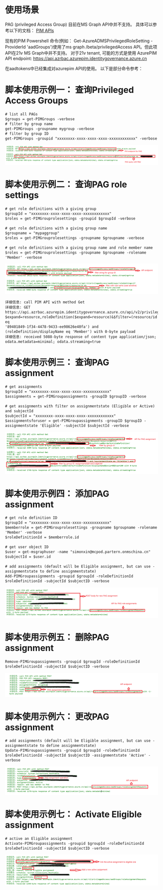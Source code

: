 # 使用场景


PAG (privileged Access Group) 目前在MS Graph API中并不支持。 
具体可以参考以下的文档：
[PIM APIs](https://learn.microsoft.com/en-us/azure/active-directory/privileged-identity-management/pim-apis#current-iteration--azure-ad-roles-in-microsoft-graph-and-azure-resource-roles-in-azure-resource-manager)

现有的PIM Powershell 命令(例如： Get-AzureADMSPrivilegedRoleSetting -ProviderId 'aadGroups')使用了ms graph /beta/privilegedAccess API。但此项API在21v MS Graph中并不支持。
对于21v tenant, 可能的方式是使用 AzurePIM API endpoint: https://api.azrbac.azurepim.identitygovernance.azure.cn

在aadtokens中已经集成对azurepim API的使用。 以下是部分命令参考：

# 脚本使用示例一： 查询Privileged Access Groups

	# list all PAGs
	$groups = get-PIMGroups -verbose
	# filter by group name
    get-PIMGroups -groupname mygroup -verbose
	# filter by group ID
	get-PIMGroups -groupid "xxxxxxxx-xxxx-xxxx-xxxx-xxxxxxxxxxxx" -verbose

![](./pim1.png)


# 脚本使用示例二： 查询PAG role settings

	# get role definitions with a giving group
	$groupId = "xxxxxxxx-xxxx-xxxx-xxxx-xxxxxxxxxxxx"
	$roles = get-PIMGrouprolesettings -groupid $groupId -verbose

	# get role definitions with a giving group name
	$groupname = "mypaggroup"
	$roles = get-PIMGrouprolesettings -groupname $groupname -verbose

	# get role definitions with a giving group name and role member name
	$roles = get-PIMGrouprolesettings -groupname $groupname -rolename 'Member' -verbose

	
![](./pim2.png)

	详细信息: call PIM API with method Get
	详细信息: GET https://api.azrbac.azurepim.identitygovernance.azure.cn/api/v2/privilegedAccess/aadGroups/roleSettingsv2?$expand=resource,roleDefinition($expand=resource)&$filter=(resource/id eq
	'89401849-1f34-4478-9433-ee98626e40fa') and (roleDefinition/displayName eq 'Member') with 0-byte payload
	详细信息: received 5088-byte response of content type application/json; odata.metadata=minimal; odata.streaming=true

		

# 脚本使用示例三： 查询PAG assignment

	
	# get assignments
	$groupId = "xxxxxxxx-xxxx-xxxx-xxxx-xxxxxxxxxxxx"
	$assignments = get-PIMGroupassignments -groupID $groupID -verbose

	# get assignments with filter on assignmentstate (Eligible or Active) and subjectId
	$subjectId = "xxxxxxxx-xxxx-xxxx-xxxx-xxxxxxxxxxxx"
	$assignmentsforuser = get-PIMGroupassignments -groupID $groupID -assignmentstate 'Eligible' -subjectId $subjectId -verbose

![](./pim3.png)


# 脚本使用示例四： 添加PAG assignment

	# get role definition ID
	$groupId = "xxxxxxxx-xxxx-xxxx-xxxx-xxxxxxxxxxxx"
	$memberrole = get-PIMGrouprolesettings -groupname $groupname -rolename 'Member' -verbose
	$roleDefinitionId = $memberrole.id
	
	# get user object ID
	$user = get-msgraphuser -name "simonxin@mcpod.partern.onmschina.cn"	
	$subjectId = $user.id

	# add assignments (default will be Eligible assignment, but can use -assignmentstate to define assignmentstate)
	Add-PIMGroupassignments -groupid $groupId -roleDefinitionId $roleDefinitionId -subjectId $subjectID -verbose


![](./pim4.png)


# 脚本使用示例五： 删除PAG assignment

	Remove-PIMGroupassignments -groupid $groupId -roleDefinitionId $roleDefinitionId -subjectId $subjectID -verbose

![](./pim5.png)

# 脚本使用示例六： 更改PAG assignment

	# add assignments (default will be Eligible assignment, but can use -assignmentstate to define assignmentstate)
	Update-PIMGroupassignments -groupid $groupId -roleDefinitionId $roleDefinitionId -subjectId $subjectID -assignmentstate 'Active' -verbose

![](./pim6.png)


# 脚本使用示例七： Activate Eligible assignment

	# active an Eligible assignment
	Activate-PIMGroupassignments -groupid $groupId -roleDefinitionId $roleDefinitionId -subjectId $subjectID -verbose


![](./pim7.png)